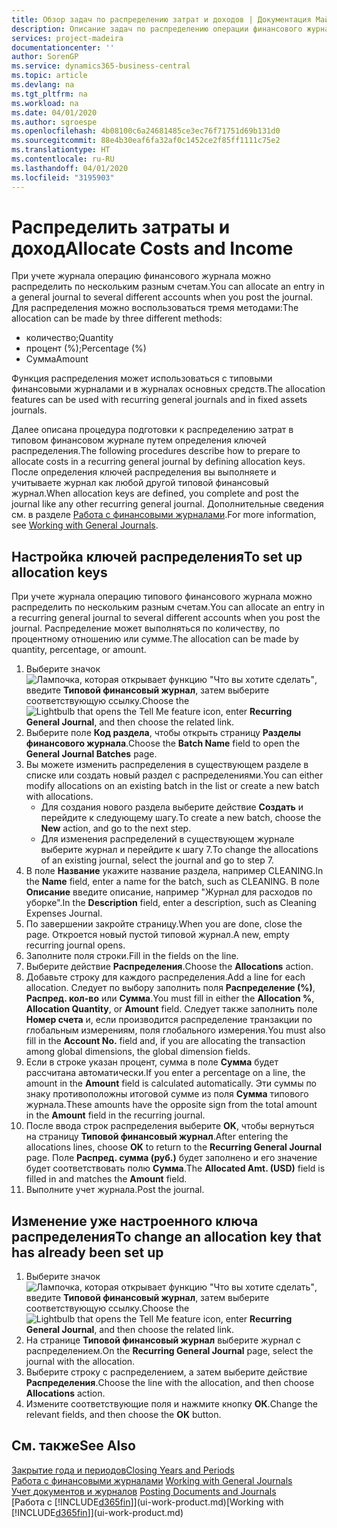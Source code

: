 ```yaml
---
title: Обзор задач по распределению затрат и доходов | Документация Майкрософт
description: Описание задач по распределению операции финансового журнала по нескольким разным счетам при учете журнала.
services: project-madeira
documentationcenter: ''
author: SorenGP
ms.service: dynamics365-business-central
ms.topic: article
ms.devlang: na
ms.tgt_pltfrm: na
ms.workload: na
ms.date: 04/01/2020
ms.author: sgroespe
ms.openlocfilehash: 4b08100c6a24681485ce3ec76f71751d69b131d0
ms.sourcegitcommit: 88e4b30eaf6fa32af0c1452ce2f85ff1111c75e2
ms.translationtype: HT
ms.contentlocale: ru-RU
ms.lasthandoff: 04/01/2020
ms.locfileid: "3195903"
---
```

# <a name="allocate-costs-and-income"></a><span data-ttu-id="1df91-103">Распределить затраты и доход</span><span class="sxs-lookup"><span data-stu-id="1df91-103">Allocate Costs and Income</span></span>
<span data-ttu-id="1df91-104">При учете журнала операцию финансового журнала можно распределить по нескольким разным счетам.</span><span class="sxs-lookup"><span data-stu-id="1df91-104">You can allocate an entry in a general journal to several different accounts when you post the journal.</span></span> <span data-ttu-id="1df91-105">Для распределения можно воспользоваться тремя методами:</span><span class="sxs-lookup"><span data-stu-id="1df91-105">The allocation can be made by three different methods:</span></span>

* <span data-ttu-id="1df91-106">количество;</span><span class="sxs-lookup"><span data-stu-id="1df91-106">Quantity</span></span>
* <span data-ttu-id="1df91-107">процент (%);</span><span class="sxs-lookup"><span data-stu-id="1df91-107">Percentage (%)</span></span>
* <span data-ttu-id="1df91-108">Сумма</span><span class="sxs-lookup"><span data-stu-id="1df91-108">Amount</span></span>

<span data-ttu-id="1df91-109">Функция распределения может использоваться с типовыми финансовыми журналами и в журналах основных средств.</span><span class="sxs-lookup"><span data-stu-id="1df91-109">The allocation features can be used with recurring general journals and in fixed assets journals.</span></span>
<!--You can also distribute the cost or revenue of a line to an intercompany partner when you post a sales or purchase document. When you post the document, a line will be posted in your general journal, and a corresponding line will be created in the intercompany outbox.-->

<span data-ttu-id="1df91-110">Далее описана процедура подготовки к распределению затрат в типовом финансовом журнале путем определения ключей распределения.</span><span class="sxs-lookup"><span data-stu-id="1df91-110">The following procedures describe how to prepare to allocate costs in a recurring general journal by defining allocation keys.</span></span> <span data-ttu-id="1df91-111">После определения ключей распределения вы выполняете и учитываете журнал как любой другой типовой финансовый журнал.</span><span class="sxs-lookup"><span data-stu-id="1df91-111">When allocation keys are defined, you complete and post the journal like any other recurring general journal.</span></span> <span data-ttu-id="1df91-112">Дополнительные сведения см. в разделе [Работа с финансовыми журналами](ui-work-general-journals.md).</span><span class="sxs-lookup"><span data-stu-id="1df91-112">For more information, see [Working with General Journals](ui-work-general-journals.md).</span></span>

## <a name="to-set-up-allocation-keys"></a><span data-ttu-id="1df91-113">Настройка ключей распределения</span><span class="sxs-lookup"><span data-stu-id="1df91-113">To set up allocation keys</span></span>
<span data-ttu-id="1df91-114">При учете журнала операцию типового финансового журнала можно распределить по нескольким разным счетам.</span><span class="sxs-lookup"><span data-stu-id="1df91-114">You can allocate an entry in a recurring general journal to several different accounts when you post the journal.</span></span> <span data-ttu-id="1df91-115">Распределение может выполняться по количеству, по процентному отношению или сумме.</span><span class="sxs-lookup"><span data-stu-id="1df91-115">The allocation can be made by quantity, percentage, or amount.</span></span>
1. <span data-ttu-id="1df91-116">Выберите значок ![Лампочка, которая открывает функцию "Что вы хотите сделать"](media/ui-search/search_small.png "Что вы хотите сделать"), введите **Типовой финансовый журнал**, затем выберите соответствующую ссылку.</span><span class="sxs-lookup"><span data-stu-id="1df91-116">Choose the ![Lightbulb that opens the Tell Me feature](media/ui-search/search_small.png "Tell me what you want to do") icon, enter **Recurring General Journal**, and then choose the related link.</span></span>
2. <span data-ttu-id="1df91-117">Выберите поле **Код раздела**, чтобы открыть страницу **Разделы финансового журнала**.</span><span class="sxs-lookup"><span data-stu-id="1df91-117">Choose the **Batch Name** field to open the **General Journal Batches** page.</span></span>
3. <span data-ttu-id="1df91-118">Вы можете изменить распределения в существующем разделе в списке или создать новый раздел с распределениями.</span><span class="sxs-lookup"><span data-stu-id="1df91-118">You can either modify allocations on an existing batch in the list or create a new batch with allocations.</span></span>
   * <span data-ttu-id="1df91-119">Для создания нового раздела выберите действие **Создать** и перейдите к следующему шагу.</span><span class="sxs-lookup"><span data-stu-id="1df91-119">To create a new batch, choose the **New** action, and go to the next step.</span></span>
   * <span data-ttu-id="1df91-120">Для изменения распределений в существующем журнале выберите журнал и перейдите к шагу 7.</span><span class="sxs-lookup"><span data-stu-id="1df91-120">To change the allocations of an existing journal, select the journal and go to step 7.</span></span>    
4. <span data-ttu-id="1df91-121">В поле **Название** укажите название раздела, например CLEANING.</span><span class="sxs-lookup"><span data-stu-id="1df91-121">In the **Name** field, enter a name for the batch, such as CLEANING.</span></span> <span data-ttu-id="1df91-122">В поле **Описание** введите описание, например "Журнал для расходов по уборке".</span><span class="sxs-lookup"><span data-stu-id="1df91-122">In the **Description** field, enter a description, such as Cleaning Expenses Journal.</span></span>
5. <span data-ttu-id="1df91-123">По завершении закройте страницу.</span><span class="sxs-lookup"><span data-stu-id="1df91-123">When you are done, close the page.</span></span> <span data-ttu-id="1df91-124">Откроется новый пустой типовой журнал.</span><span class="sxs-lookup"><span data-stu-id="1df91-124">A new, empty recurring journal opens.</span></span>
6. <span data-ttu-id="1df91-125">Заполните поля строки.</span><span class="sxs-lookup"><span data-stu-id="1df91-125">Fill in the fields on the line.</span></span>
7. <span data-ttu-id="1df91-126">Выберите действие **Распределения**.</span><span class="sxs-lookup"><span data-stu-id="1df91-126">Choose the **Allocations** action.</span></span>
8. <span data-ttu-id="1df91-127">Добавьте строку для каждого распределения.</span><span class="sxs-lookup"><span data-stu-id="1df91-127">Add a line for each allocation.</span></span> <span data-ttu-id="1df91-128">Следует по выбору заполнить поля **Распределение (%)**, **Распред. кол-во** или **Сумма**.</span><span class="sxs-lookup"><span data-stu-id="1df91-128">You must fill in either the **Allocation %**, **Allocation Quantity**, or **Amount** field.</span></span> <span data-ttu-id="1df91-129">Следует также заполнить поле **Номер счета** и, если производится распределение транзакции по глобальным измерениям, поля глобального измерения.</span><span class="sxs-lookup"><span data-stu-id="1df91-129">You must also fill in the **Account No.** field and, if you are allocating the transaction among global dimensions, the global dimension fields.</span></span>
9. <span data-ttu-id="1df91-130">Если в строке указан процент, сумма в поле **Сумма** будет рассчитана автоматически.</span><span class="sxs-lookup"><span data-stu-id="1df91-130">If you enter a percentage on a line, the amount in the **Amount** field is calculated automatically.</span></span> <span data-ttu-id="1df91-131">Эти суммы по знаку противоположны итоговой сумме из поля **Сумма** типового журнала.</span><span class="sxs-lookup"><span data-stu-id="1df91-131">These amounts have the opposite sign from the total amount in the **Amount** field in the recurring journal.</span></span>
10. <span data-ttu-id="1df91-132">После ввода строк распределения выберите **OK**, чтобы вернуться на страницу **Типовой финансовый журнал**.</span><span class="sxs-lookup"><span data-stu-id="1df91-132">After entering the allocations lines, choose **OK** to return to the **Recurring General Journal** page.</span></span> <span data-ttu-id="1df91-133">Поле **Распред. сумма (руб.)** будет заполнено и его значение будет соответствовать полю **Сумма**.</span><span class="sxs-lookup"><span data-stu-id="1df91-133">The **Allocated Amt. (USD)** field is filled in and matches the **Amount** field.</span></span>
11. <span data-ttu-id="1df91-134">Выполните учет журнала.</span><span class="sxs-lookup"><span data-stu-id="1df91-134">Post the journal.</span></span>

## <a name="to-change-an-allocation-key-that-has-already-been-set-up"></a><span data-ttu-id="1df91-135">Изменение уже настроенного ключа распределения</span><span class="sxs-lookup"><span data-stu-id="1df91-135">To change an allocation key that has already been set up</span></span>
1. <span data-ttu-id="1df91-136">Выберите значок ![Лампочка, которая открывает функцию "Что вы хотите сделать"](media/ui-search/search_small.png "Что вы хотите сделать"), введите **Типовой финансовый журнал**, затем выберите соответствующую ссылку.</span><span class="sxs-lookup"><span data-stu-id="1df91-136">Choose the ![Lightbulb that opens the Tell Me feature](media/ui-search/search_small.png "Tell me what you want to do") icon, enter **Recurring General Journal**, and then choose the related link.</span></span>
2. <span data-ttu-id="1df91-137">На странице **Типовой финансовый журнал** выберите журнал с распределением.</span><span class="sxs-lookup"><span data-stu-id="1df91-137">On the **Recurring General Journal** page, select the journal with the allocation.</span></span>
3. <span data-ttu-id="1df91-138">Выберите строку с распределением, а затем выберите действие **Распределения**.</span><span class="sxs-lookup"><span data-stu-id="1df91-138">Choose the line with the allocation, and then choose **Allocations** action.</span></span>
4. <span data-ttu-id="1df91-139">Измените соответствующие поля и нажмите кнопку **ОК**.</span><span class="sxs-lookup"><span data-stu-id="1df91-139">Change the relevant fields, and then choose the **OK** button.</span></span>

## <a name="see-also"></a><span data-ttu-id="1df91-140">См. также</span><span class="sxs-lookup"><span data-stu-id="1df91-140">See Also</span></span>
[<span data-ttu-id="1df91-141">Закрытие года и периодов</span><span class="sxs-lookup"><span data-stu-id="1df91-141">Closing Years and Periods</span></span>](year-close-years-periods.md)  
<span data-ttu-id="1df91-142">[Работа с финансовыми журналами](ui-work-general-journals.md)  </span><span class="sxs-lookup"><span data-stu-id="1df91-142">[Working with General Journals](ui-work-general-journals.md)  </span></span>  
<span data-ttu-id="1df91-143">[Учет документов и журналов](ui-post-documents-journals.md)  </span><span class="sxs-lookup"><span data-stu-id="1df91-143">[Posting Documents and Journals](ui-post-documents-journals.md)  </span></span>  
<span data-ttu-id="1df91-144">[Работа с [!INCLUDE[d365fin](includes/d365fin_md.md)]](ui-work-product.md)</span><span class="sxs-lookup"><span data-stu-id="1df91-144">[Working with [!INCLUDE[d365fin](includes/d365fin_md.md)]](ui-work-product.md)</span></span>
